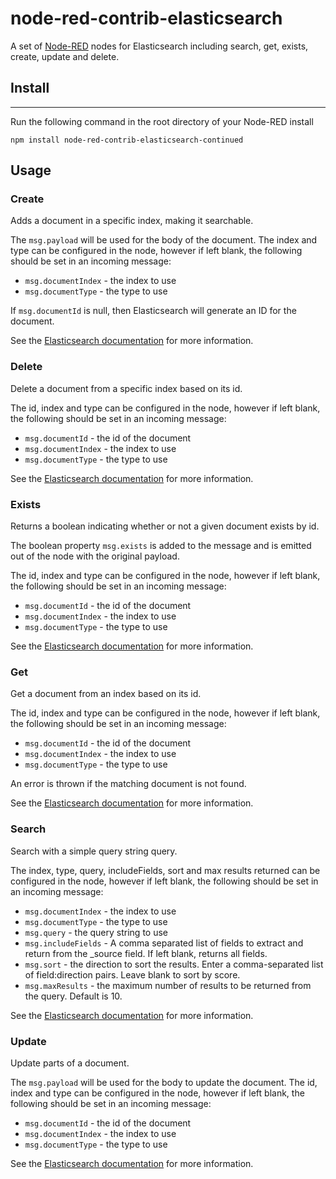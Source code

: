 # node-red-contrib-elasticsearch

A set of [Node-RED](http://www.nodered.org) nodes for Elasticsearch including search, get, exists, create, update and delete.

## Install
-------

Run the following command in the root directory of your Node-RED install

```
npm install node-red-contrib-elasticsearch-continued
```

## Usage

### Create

<p>Adds a document in a specific index, making it searchable.</p>
<p>The <code>msg.payload</code> will be used for the body of the document. The index and type can be configured in the node, however if left blank, the following should be set in an incoming message:<ul><li><code>msg.documentIndex</code> - the index to use</li><li><code>msg.documentType</code> - the type to use</li></ul></p>
<p>If <code>msg.documentId</code> is null, then Elasticsearch will generate an ID for the document.</p>
<p>See the <a href="https://www.elastic.co/guide/en/elasticsearch/client/javascript-api/current/api-reference.html#api-create">Elasticsearch documentation</a> for more information.</p>

### Delete

<p>Delete a document from a specific index based on its id.</p>
<p>The id, index and type can be configured in the node, however if left blank, the following should be set in an incoming message:<ul><li><code>msg.documentId</code> - the id of the document</li><li><code>msg.documentIndex</code> - the index to use</li><li><code>msg.documentType</code> - the type to use</li></ul></p>
<p>See the <a href="https://www.elastic.co/guide/en/elasticsearch/client/javascript-api/current/api-reference.html#api-delete">Elasticsearch documentation</a> for more information.</p>

### Exists

<p>Returns a boolean indicating whether or not a given document exists by id.</p>
<p>The boolean property <code>msg.exists</code> is added to the message and is emitted out of the node with the original payload.</p>
<p>The id, index and type can be configured in the node, however if left blank, the following should be set in an incoming message:<ul><li><code>msg.documentId</code> - the id of the document</li><li><code>msg.documentIndex</code> - the index to use</li><li><code>msg.documentType</code> - the type to use</li></ul></p>
<p>See the <a href="https://www.elastic.co/guide/en/elasticsearch/client/javascript-api/current/api-reference.html#api-exists">Elasticsearch documentation</a> for more information.</p>

### Get

<p>Get a document from an index based on its id.</p>
<p>The id, index and type can be configured in the node, however if left blank, the following should be set in an incoming message:<ul><li><code>msg.documentId</code> - the id of the document</li><li><code>msg.documentIndex</code> - the index to use</li><li><code>msg.documentType</code> - the type to use</li></ul></p>
<p>An error is thrown if the matching document is not found.</p>
<p>See the <a href="https://www.elastic.co/guide/en/elasticsearch/client/javascript-api/current/api-reference.html#api-get">Elasticsearch documentation</a> for more information.</p>

### Search

<p>Search with a simple query string query.</p>
<p>The index, type, query, includeFields, sort and max results returned can be configured in the node, however if left blank, the following should be set in an incoming message:<ul><li><code>msg.documentIndex</code> - the index to use</li><li><code>msg.documentType</code> - the type to use</li><li><code>msg.query</code> - the query string to use</li><li><code>msg.includeFields</code> - A comma separated list of fields to extract and return from the _source field. If left blank, returns all fields.</li><li><code>msg.sort</code> - the direction to sort the results. Enter a comma-separated list of field:direction pairs. Leave blank to sort by score.</li><li><code>msg.maxResults</code> - the maximum number of results to be returned from the query. Default is 10.</li></ul></p>
<p>See the <a href="https://www.elastic.co/guide/en/elasticsearch/client/javascript-api/current/api-reference.html#api-search">Elasticsearch documentation</a> for more information.</p>

### Update

<p>Update parts of a document.</p>
<p>The <code>msg.payload</code> will be used for the body to update the document. The id, index and type can be configured in the node, however if left blank, the following should be set in an incoming message:<ul><li><code>msg.documentId</code> - the id of the document</li><li><code>msg.documentIndex</code> - the index to use</li><li><code>msg.documentType</code> - the type to use</li></ul></p>
<p>See the <a href="https://www.elastic.co/guide/en/elasticsearch/client/javascript-api/current/api-reference.html#api-update">Elasticsearch documentation</a> for more information.</p>
